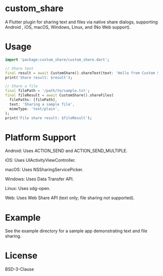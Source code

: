 # custom_share

A Flutter plugin for sharing text and files via native share dialogs, supporting Android , iOS, macOS, Windows, Linux, and (No Web support).
# Usage

```dart
import 'package:custom_share/custom_share.dart';

// Share text
final result = await CustomShare().shareText(text: 'Hello from Custom Share!');
print('Share result: $result');

// Share a file
final filePath = '/path/to/sample.txt';
final fileResult = await CustomShare().shareFiles(
  filePaths: [filePath],
  text: 'Sharing a sample file',
  mimeType: 'text/plain',
);
print('File share result: $fileResult');
```

# Platform Support

Android: Uses ACTION_SEND and ACTION_SEND_MULTIPLE.

iOS: Uses UIActivityViewController.

macOS: Uses NSSharingServicePicker.

Windows: Uses Data Transfer API.

Linux: Uses xdg-open.

Web: Uses Web Share API (text only; file sharing not supported).

# Example
See the example directory for a sample app demonstrating text and file sharing.
# License
BSD-3-Clause
